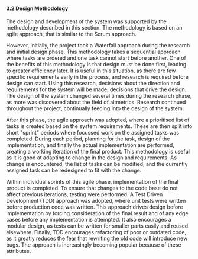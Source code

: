 #### 3.2 Design Methodology

The design and development of the system was supported by the methodology described in this section. The methodology is based on an agile approach, that is similar to the Scrum approach.

However, initially, the project took a Waterfall approach during the research and initial design phase. This methodology takes a sequential approach where tasks are ordered and one task cannot start before another. One of the benefits of this methodology is that design must be done first, leading to greater efficiency later. It is useful in this situation, as there are few specific requirements early in the process, and research is required before design can start. Using this research, decisions about the direction and requirements for the system will be made, decisions that drive the design. The design of the system changed several times during the research phase, as more was discovered about the field of altmetrics. Research continued throughout the project, continually feeding into the design of the system.

After this phase, the agile approach was adopted, where a prioritised list of tasks is created based on the system requirements. These are then split into short "sprint" periods where focussed work on the assigned tasks was completed. During each period, planning for the task, design of the implementation, and finally the actual implementation are performed, creating a working iteration of the final product. This methodology is useful as it is good at adapting to change in the design and requirements. As change is encountered, the list of tasks can be modified, and the currently assigned task can be redesigned to fit with the change.

Within individual sprints of this agile phase, implementation of the final product is completed. To ensure that changes to the code base do not affect previous iterations, testing were performed. A Test Driven Development (TDD) approach was adopted, where unit tests were written before production code was written. This approach drives design before implementation by forcing consideration of the final result and of any edge cases before any implementation is attempted. It also encourages a modular design, as tests can be written for smaller parts easily and reused elsewhere. Finally, TDD encourages refactoring of poor or outdated code, as it greatly reduces the fear that rewriting the old code will introduce new bugs. The approach is increasingly becoming popular because of these attributes.

